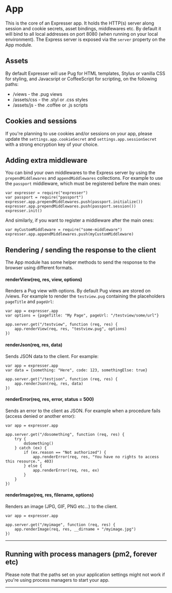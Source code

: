 # App

This is the core of an Expresser app. It holds the HTTP(s) server along session and cookie secrets, asset
bindings, middlewares etc. By default it will bind to all local addresses on port 8080 (when running
on your local environment). The Express server is exposed via the `server` property on the App module.

## Assets

By default Expresser will use Pug for HTML templates, Stylus or vanilla CSS for styling, and Javacsript
or CoffeeScript for scripting, on the following paths:

- /views - the .pug views
- /assets/css - the .styl or .css styles
- /assets/js - the .coffee or .js scripts

## Cookies and sessions

If you're planning to use cookies and/or sessions on your app, please update the `settings.app.cookieSecret` and
`settings.app.sessionSecret` with a strong encryption key of your choice.

## Adding extra middleware

You can bind your own middlewares to the Express server by using the `prependMiddlewares` and `appendMiddlewares`
collections. For example to use the `passport` middleware, which must be registered before the main ones:

    var expresser = require("expresser")
    var passport = require("passport")
    expresser.app.prependMiddlewares.push(passport.initialize())
    expresser.app.prependMiddlewares.push(passport.session())
    expresser.init()

And similarly, if you want to register a middleware after the main ones:

    var myCustomMiddleware = require("some-middleware")
    expresser.app.appendMiddlewares.push(myCustomMiddleware)

## Rendering / sending the response to the client

The App module has some helper methods to send the response to the browser using different formats.

#### renderView(req, res, view, options)

Renders a Pug view with options. By default Pug views are stored on /views. For example
to render the `testview.pug` containing the placeholders `pageTitle` and `pageUrl`:

    var app = expresser.app
    var options = {pageTitle: "My Page", pageUrl: "/testview/some/url"}

    app.server.get("/testview", function (req, res) {
        app.renderView(req, res, "testview.pug", options)
    })

#### renderJson(req, res, data)

Sends JSON data to the client. For example:

    var app = expresser.app
    var data = {something: "Here", code: 123, somethingElse: true}

    app.server.get("/testjson", function (req, res) {
        app.renderJson(req, res, data)
    })

#### renderError(req, res, error, status = 500)

Sends an error to the client as JSON. For example when a procedure fails (access denied or another error):

    var app = expresser.app

    app.server.get("/dosomething", function (req, res) {
        try {
            doSomething()
        } catch (ex) {
            if (ex.reason == "Not authorized") {
                app.renderError(req, res, "You have no rights to access this resource.", 403)
            } else {
                app.renderError(req, res, ex)
            }
        }
    })

#### renderImage(req, res, filename, options)

Renders an image (JPG, GIF, PNG etc...) to the client.

    var app = expresser.app

    app.server.get("/myimage", function (req, res) {
        app.renderImage(req, res, __dirname + "/myimage.jpg")
    })

---

## Running with process managers (pm2, forever etc)

Please note that the paths set on your application settings might not work if you're using process managers to start your app.

---
